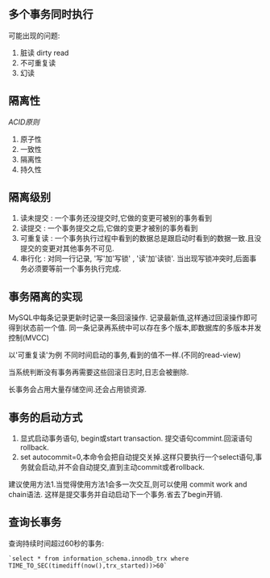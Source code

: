 

## 多个事务同时执行

可能出现的问题: 
1. 脏读 dirty read
2. 不可重复读
3. 幻读


## 隔离性

*ACID原则*
1. 原子性
2. 一致性
3. 隔离性
4. 持久性

## 隔离级别

1. 读未提交 : 一个事务还没提交时,它做的变更可被别的事务看到
2. 读提交 :  一个事务提交之后,它做的变更才被别的事务看到
3. 可重复读 : 一个事务执行过程中看到的数据总是跟启动时看到的数据一致.且没提交的变更对其他事务不可见.
4. 串行化 : 对同一行记录, '写'加'写锁' ,  '读'加'读锁'. 当出现写锁冲突时,后面事务必须要等前一个事务执行完成.

## 事务隔离的实现

MySQL中每条记录更新时记录一条回滚操作. 记录最新值,这样通过回滚操作即可得到状态前一个值. 同一条记录再系统中可以存在多个版本,即数据库的多版本并发控制(MVCC)

以'可重复读'为例
不同时间启动的事务,看到的值不一样.(不同的read-view)

当系统判断没有事务再需要这些回滚日志时,日志会被删除.

长事务会占用大量存储空间.还会占用锁资源.

## 事务的启动方式

1. 显式启动事务语句, begin或start transaction. 提交语句commint.回滚语句rollback.
2. set autocommit=0,本命令会把自动提交关掉.这样只要执行一个select语句,事务就会启动,并不会自动提交,直到主动commit或者rollback.

建议使用方法1.当觉得使用方法1会多一次交互,则可以使用 commit work and chain语法. 这样是提交事务并自动启动下一个事务.省去了begin开销. 

## 查询长事务

查询持续时间超过60秒的事务:

    `select * from information_schema.innodb_trx where TIME_TO_SEC(timediff(now(),trx_started))>60`


